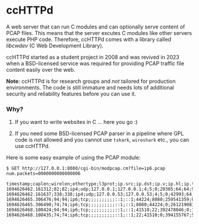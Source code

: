 # ccHTTPd

A web server that can run C modules and can optionally serve content of PCAP files. This means that the server excutes C modules like other servers execute PHP code. Therefore, ccHTTPd comes with a library called *libcwdev* (C Web Development Library).

ccHTTPd started as a student project in 2008 and was revived in 2023 when a BSD-licensed service was required for providing PCAP traffic file content easily over the web.

**Note:** ccHTTPd is for research groups and *not* tailored for production environments. The code is still immature and needs lots of additional security and reliability features before you can use it.
 
### Why?

1. If you want to write websites in C ... here you go :)

2. If you need some BSD-licensed PCAP parser in a pipeline where GPL code is not allowed and you cannot use `tshark`, `wireshark` etc., you can use ccHTTPd.

Here is some easy example of using the PCAP module:

```
$ GET http://127.0.0.1:8080/cgi-bin/modpcap.cm?file=ip6.pcap
num.packets=0000000000000006

timestamp;caplen;wirelen;ethertype;l3prot;ip.src;ip.dst;ip.v;ip.hl;ip.tos;ip.id;ip.off;ip.ttl;ip.sum_raw;ip6.src;ip6.dst;tcp.sport;tcp.dport;tcp.seq;tcp.ack;tcp.off;tcp.flags;tcp.win;tcp.urp;udp.sport;udp.dport;udp.len;udp.cksum
1694626462.161312;82;82;ip4;udp;127.0.0.1;127.0.0.1;4;5;0;20365;64;64;9135;;;;;;;;;;;34003;53;48;65143
1694626462.161637;338;338;ip4;udp;127.0.0.53;127.0.0.53;4;5;0;42993;64;1;52104;;;;;;;;;;;53;34003;304;65399
1694626465.306476;94;94;ip6;tcp;;;;;;;;;;::1;::1;44224;8080;259541359;0;10;2;50431;0;;;;
1694626465.306490;74;74;ip6;tcp;;;;;;;;;;::1;::1;8080;44224;0;261219081;5;20;0;0;;;;
1694626468.100424;94;94;ip6;tcp;;;;;;;;;;::1;::1;41510;22;392478046;0;10;2;50431;0;;;;
1694626468.100435;74;74;ip6;tcp;;;;;;;;;;::1;::1;22;41510;0;394155767;5;20;0;0;;;;
```
